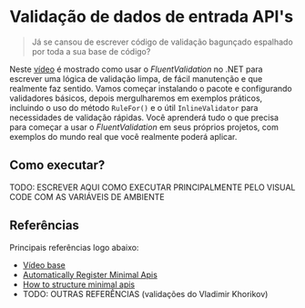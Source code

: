 # Validação de dados de entrada API's

> Já se cansou de escrever código de validação bagunçado espalhado por toda a sua base de código? 

Neste [vídeo](https://www.youtube.com/watch?v=vaDDB7BpEgQ) é mostrado como usar o *FluentValidation* no .NET para escrever uma lógica de validação limpa, de fácil manutenção e que realmente faz sentido. Vamos começar instalando o pacote e configurando validadores básicos, depois mergulharemos em exemplos práticos, incluindo o uso do método `RuleFor()` e o útil `InlineValidator` para necessidades de validação rápidas. Você aprenderá tudo o que precisa para começar a usar o *FluentValidation* em seus próprios projetos, com exemplos do mundo real que você realmente poderá aplicar.

## Como executar?

TODO: ESCREVER AQUI COMO EXECUTAR PRINCIPALMENTE PELO VISUAL CODE COM AS VARIÁVEIS DE AMBIENTE

## Referências

Principais referências logo abaixo:

- [Vídeo base](https://www.youtube.com/watch?v=vaDDB7BpEgQ)
- [Automatically Register Minimal Apis](https://www.milanjovanovic.tech/blog/automatically-register-minimal-apis-in-aspnetcore)
- [How to structure minimal apis](https://www.milanjovanovic.tech/blog/how-to-structure-minimal-apis)
- TODO: OUTRAS REFERÊNCIAS (validações do Vladimir Khorikov)